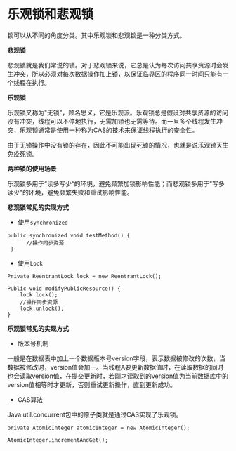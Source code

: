 # 乐观锁和悲观锁

锁可以从不同的角度分类。其中乐观锁和悲观锁是一种分类方式。

**悲观锁**

悲观锁就是我们常说的锁。对于悲观锁来说，它总是认为每次访问共享资源时会发生冲突，所以必须对每次数据操作加上锁，以保证临界区的程序同一时间只能有一个线程在执行。

**乐观锁**

乐观锁又称为"无锁"，顾名思义，它是乐观派。乐观锁总是假设对共享资源的访问没有冲突，线程可以不停地执行，无需加锁也无需等待。而一旦多个线程发生冲突，乐观锁通常是使用一种称为CAS的技术来保证线程执行的安全性。

由于无锁操作中没有锁的存在，因此不可能出现死锁的情况，也就是说乐观锁天生免疫死锁。

**两种锁的使用场景**

乐观锁多用于“读多写少“的环境，避免频繁加锁影响性能；而悲观锁多用于"写多读少"的环境，避免频繁失败和重试影响性能。

**悲观锁常见的实现方式**

* 使用`synchronized`

```
public synchronized void testMethod() {
      //操作同步资源 
 }
```

* 使用`Lock`

```
Private ReentrantLock lock = new ReentrantLock(); 

Public void modifyPublicResource() {
    lock.lock();
    //操作同步资源
    lock.unlock();
}
```

**乐观锁常见的实现方式**

* 版本号机制

一般是在数据表中加上一个数据版本号version字段，表示数据被修改的次数，当数据被修改时，version值会加一。当线程A要更新数据值时，在读取数据的同时也会读取version值，在提交更新时，若刚才读取到的version值为当前数据库中的version值相等时才更新，否则重试更新操作，直到更新成功。

* CAS算法

Java.util.concurrent包中的原子类就是通过CAS实现了乐观锁。

```
private AtomicInteger atomicInteger = new AtomicInteger();  

AtomicInteger.incrementAndGet();
```
